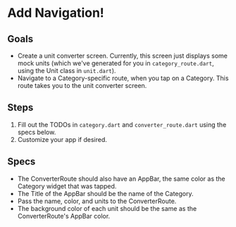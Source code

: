# Add Navigation!

## Goals
 - Create a unit converter screen. Currently, this screen just displays some mock units (which we've generated for you in `category_route.dart`, using the Unit class in `unit.dart`).
 - Navigate to a Category-specific route, when you tap on a Category. This route takes you to the unit converter screen.

## Steps
 1. Fill out the TODOs in `category.dart` and `converter_route.dart` using the specs below.
 2. Customize your app if desired.

## Specs
 - The ConverterRoute should also have an AppBar, the same color as the Category widget that was tapped.
 - The Title of the AppBar should be the name of the Category.
 - Pass the name, color, and units to the ConverterRoute.
 - The background color of each unit should be the same as the ConverterRoute's AppBar color.